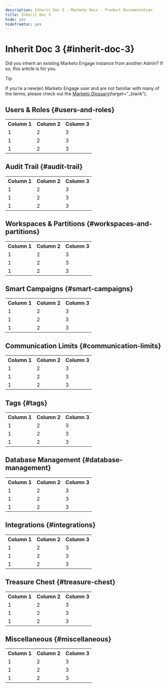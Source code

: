 ```yaml
---
description: Inherit Doc 3 - Marketo Docs - Product Documentation
title: Inherit Doc 3
hide: yes
hidefromtoc: yes
---
```

# Inherit Doc 3 {#inherit-doc-3}

Did you inherit an existing Marketo Engage instance from another Admin? If so, this article is for you.

>[!TIP]
>
>If you're a new(er) Marketo Engage user and are not familiar with many of the terms, please check out the [Marketo Glossary](/help/marketo/getting-started/marketo-glossary.md){target="_blank"}.

## Users & Roles {#users-and-roles}

<table style="table-layout:auto"> 
 <tbody> 
  <tr> 
   <th>Column 1</th> 
   <th>Column 2</th>
   <th>Column 3</th>
  </tr> 
  <tr> 
   <td>1</td> 
   <td>2</td>
   <td>3</td>
  </tr>
  <tr> 
   <td>1</td> 
   <td>2</td>
   <td>3</td>
  </tr>
  <tr> 
   <td>1</td> 
   <td>2</td>
   <td>3</td>
  </tr>
 </tbody> 
</table>

## Audit Trail {#audit-trail}

<table style="table-layout:auto"> 
 <tbody> 
  <tr> 
   <th>Column 1</th> 
   <th>Column 2</th>
   <th>Column 3</th>
  </tr> 
  <tr> 
   <td>1</td> 
   <td>2</td>
   <td>3</td>
  </tr>
  <tr> 
   <td>1</td> 
   <td>2</td>
   <td>3</td>
  </tr>
  <tr> 
   <td>1</td> 
   <td>2</td>
   <td>3</td>
  </tr>
 </tbody> 
</table>

## Workspaces & Partitions {#workspaces-and-partitions}

<table style="table-layout:auto"> 
 <tbody> 
  <tr> 
   <th>Column 1</th> 
   <th>Column 2</th>
   <th>Column 3</th>
  </tr> 
  <tr> 
   <td>1</td> 
   <td>2</td>
   <td>3</td>
  </tr>
  <tr> 
   <td>1</td> 
   <td>2</td>
   <td>3</td>
  </tr>
  <tr> 
   <td>1</td> 
   <td>2</td>
   <td>3</td>
  </tr>
 </tbody> 
</table>

## Smart Campaigns {#smart-campaigns}

<table style="table-layout:auto"> 
 <tbody> 
  <tr> 
   <th>Column 1</th> 
   <th>Column 2</th>
   <th>Column 3</th>
  </tr> 
  <tr> 
   <td>1</td> 
   <td>2</td>
   <td>3</td>
  </tr>
  <tr> 
   <td>1</td> 
   <td>2</td>
   <td>3</td>
  </tr>
  <tr> 
   <td>1</td> 
   <td>2</td>
   <td>3</td>
  </tr>
 </tbody> 
</table>

## Communication Limits {#communication-limits}

<table style="table-layout:auto"> 
 <tbody> 
  <tr> 
   <th>Column 1</th> 
   <th>Column 2</th>
   <th>Column 3</th>
  </tr> 
  <tr> 
   <td>1</td> 
   <td>2</td>
   <td>3</td>
  </tr>
  <tr> 
   <td>1</td> 
   <td>2</td>
   <td>3</td>
  </tr>
  <tr> 
   <td>1</td> 
   <td>2</td>
   <td>3</td>
  </tr>
 </tbody> 
</table>

## Tags {#tags}

<table style="table-layout:auto"> 
 <tbody> 
  <tr> 
   <th>Column 1</th> 
   <th>Column 2</th>
   <th>Column 3</th>
  </tr> 
  <tr> 
   <td>1</td> 
   <td>2</td>
   <td>3</td>
  </tr>
  <tr> 
   <td>1</td> 
   <td>2</td>
   <td>3</td>
  </tr>
  <tr> 
   <td>1</td> 
   <td>2</td>
   <td>3</td>
  </tr>
 </tbody> 
</table>

## Database Management {#database-management}

<table style="table-layout:auto"> 
 <tbody> 
  <tr> 
   <th>Column 1</th> 
   <th>Column 2</th>
   <th>Column 3</th>
  </tr> 
  <tr> 
   <td>1</td> 
   <td>2</td>
   <td>3</td>
  </tr>
  <tr> 
   <td>1</td> 
   <td>2</td>
   <td>3</td>
  </tr>
  <tr> 
   <td>1</td> 
   <td>2</td>
   <td>3</td>
  </tr>
 </tbody> 
</table>

## Integrations {#integrations}

<table style="table-layout:auto"> 
 <tbody> 
  <tr> 
   <th>Column 1</th> 
   <th>Column 2</th>
   <th>Column 3</th>
  </tr> 
  <tr> 
   <td>1</td> 
   <td>2</td>
   <td>3</td>
  </tr>
  <tr> 
   <td>1</td> 
   <td>2</td>
   <td>3</td>
  </tr>
  <tr> 
   <td>1</td> 
   <td>2</td>
   <td>3</td>
  </tr>
 </tbody> 
</table>

## Treasure Chest {#treasure-chest}

<table style="table-layout:auto"> 
 <tbody> 
  <tr> 
   <th>Column 1</th> 
   <th>Column 2</th>
   <th>Column 3</th>
  </tr> 
  <tr> 
   <td>1</td> 
   <td>2</td>
   <td>3</td>
  </tr>
  <tr> 
   <td>1</td> 
   <td>2</td>
   <td>3</td>
  </tr>
  <tr> 
   <td>1</td> 
   <td>2</td>
   <td>3</td>
  </tr>
 </tbody> 
</table>

## Miscellaneous {#miscellaneous}

<table style="table-layout:auto"> 
 <tbody> 
  <tr> 
   <th>Column 1</th> 
   <th>Column 2</th>
   <th>Column 3</th>
  </tr> 
  <tr> 
   <td>1</td> 
   <td>2</td>
   <td>3</td>
  </tr>
  <tr> 
   <td>1</td> 
   <td>2</td>
   <td>3</td>
  </tr>
  <tr> 
   <td>1</td> 
   <td>2</td>
   <td>3</td>
  </tr>
 </tbody> 
</table>
